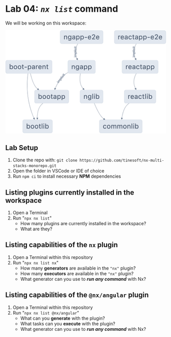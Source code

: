 # Lab 04: _`nx list`_ command

We will be working on this workspace:

![Alt text](../lab-common/lab-nx-multi-stacks-monorepo.png)

## Lab Setup

1. Clone the repo with: `git clone https://github.com/tinesoft/nx-multi-stacks-monorepo.git`
2. Open the folder in VSCode or IDE of choice
3. Run `npm ci` to install  necessary **NPM** dependencies

## Listing plugins currently installed in the workspace

1. Open a Terminal
2. Run "`npx nx list`"
    * How many plugins are currently installed in the workspace?
    * What are they?

## Listing capabilities of the `nx` plugin

1. Open a Terminal within this repository
2. Run "`npx nx list nx`"
    * How many **generators** are available in the `"nx"` plugin?
    * How many **executors** are available in the `"nx"` plugin?
    * What generator can you use to **_run any command_** with Nx?

## Listing capabilities of the `@nx/angular` plugin

1. Open a Terminal within this repository
2. Run "`npx nx list @nx/angular`"
    * What can you  **generate** with the plugin?
    * What tasks can you **execute** with the plugin?
    * What generator can you use to **_run any command_** with Nx?
